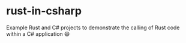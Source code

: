 # rust-in-csharp

Example Rust and C# projects to demonstrate the calling of Rust code within a C# application :smile:
